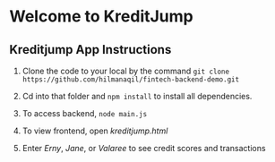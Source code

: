 # Welcome to KreditJump


## Kreditjump App Instructions

1. Clone the code to your local by the command	`git clone https://github.com/hilmanaqil/fintech-backend-demo.git`

2. Cd into that folder and `npm install` to install all dependencies.
3. To access backend, `node main.js`
4. To view frontend, open *kreditjump.html*
5. Enter *Erny*, *Jane*, or *Valaree* to see credit scores and transactions

